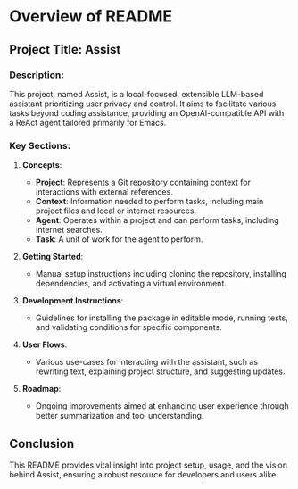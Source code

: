 # Overview of README

## Project Title: Assist

### Description:
This project, named Assist, is a local-focused, extensible LLM-based assistant prioritizing user privacy and control. It aims to facilitate various tasks beyond coding assistance, providing an OpenAI-compatible API with a ReAct agent tailored primarily for Emacs.

### Key Sections:
1. **Concepts**:
    - **Project**: Represents a Git repository containing context for interactions with external references.
    - **Context**: Information needed to perform tasks, including main project files and local or internet resources.
    - **Agent**: Operates within a project and can perform tasks, including internet searches.
    - **Task**: A unit of work for the agent to perform.

2. **Getting Started**:
    - Manual setup instructions including cloning the repository, installing dependencies, and activating a virtual environment.

3. **Development Instructions**:
    - Guidelines for installing the package in editable mode, running tests, and validating conditions for specific components.

4. **User Flows**:
    - Various use-cases for interacting with the assistant, such as rewriting text, explaining project structure, and suggesting updates.

5. **Roadmap**:
    - Ongoing improvements aimed at enhancing user experience through better summarization and tool understanding.

## Conclusion
This README provides vital insight into project setup, usage, and the vision behind Assist, ensuring a robust resource for developers and users alike.